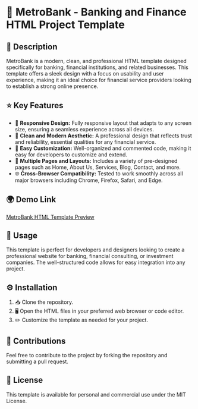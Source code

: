 <h1>💼 MetroBank - Banking and Finance HTML Project Template</h1>

<h2>📝 Description</h2>
<p>MetroBank is a modern, clean, and professional HTML template designed specifically for banking, financial institutions, and related businesses. This template offers a sleek design with a focus on usability and user experience, making it an ideal choice for financial service providers looking to establish a strong online presence.</p>

<h2>⭐ Key Features</h2>
<ul>
    <li>📱 <strong>Responsive Design:</strong> Fully responsive layout that adapts to any screen size, ensuring a seamless experience across all devices.</li>
    <li>🎨 <strong>Clean and Modern Aesthetic:</strong> A professional design that reflects trust and reliability, essential qualities for any financial service.</li>
    <li>🔧 <strong>Easy Customization:</strong> Well-organized and commented code, making it easy for developers to customize and extend.</li>
    <li>📄 <strong>Multiple Pages and Layouts:</strong> Includes a variety of pre-designed pages such as Home, About Us, Services, Blog, Contact, and more.</li>
    <li>🌐 <strong>Cross-Browser Compatibility:</strong> Tested to work smoothly across all major browsers including Chrome, Firefox, Safari, and Edge.</li>
</ul>

<h2>🌍 Demo Link</h2>
<p><a href="https://preview.themeforest.net/item/metrobank-banking-and-finance-html-template/full_screen_preview/48332065?_ga=2.257021771.111322564.1724564381-2089341416.1724564381">MetroBank HTML Template Preview</a></p>

<h2>💼 Usage</h2>
<p>This template is perfect for developers and designers looking to create a professional website for banking, financial consulting, or investment companies. The well-structured code allows for easy integration into any project.</p>

<h2>⚙️ Installation</h2>
<ol>
    <li>📥 Clone the repository.</li>
    <li>🖥️ Open the HTML files in your preferred web browser or code editor.</li>
    <li>✏️ Customize the template as needed for your project.</li>
</ol>

<h2>🤝 Contributions</h2>
<p>Feel free to contribute to the project by forking the repository and submitting a pull request.</p>

<h2>📜 License</h2>
<p>This template is available for personal and commercial use under the MIT License.</p>
